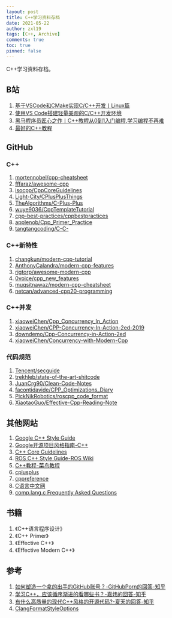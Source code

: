 ```yaml
---
layout: post
title: C++学习资料存档
date: 2021-05-22
author: zxl19
tags: [C++, Archive]
comments: true
toc: true
pinned: false
---
```


C++学习资料存档。

<!-- more -->

## B站

1. [基于VSCode和CMake实现C/C++开发丨Linux篇](https://www.bilibili.com/video/BV1fy4y1b7TC)
2. [使用VS Code搭建轻量美观的C/C++开发环境](https://www.bilibili.com/video/BV1sW411v7VZ)
3. [黑马程序员匠心之作丨C++教程从0到1入门编程,学习编程不再难](https://www.bilibili.com/video/BV1et411b73Z)
4. [最好的C++教程](https://www.bilibili.com/video/BV1VJ411M7WR)

## GitHub

### C++

1. [mortennobel/cpp-cheatsheet](https://github.com/mortennobel/cpp-cheatsheet)
2. [fffaraz/awesome-cpp](https://github.com/fffaraz/awesome-cpp)
3. [isocpp/CppCoreGuidelines](https://github.com/isocpp/CppCoreGuidelines)
4. [Light-City/CPlusPlusThings](https://github.com/Light-City/CPlusPlusThings)
5. [TheAlgorithms/C-Plus-Plus](https://github.com/TheAlgorithms/C-Plus-Plus)
6. [wuye9036/CppTemplateTutorial](https://github.com/wuye9036/CppTemplateTutorial)
7. [cpp-best-practices/cppbestpractices](https://github.com/cpp-best-practices/cppbestpractices)
8. [applenob/Cpp_Primer_Practice](https://github.com/applenob/Cpp_Primer_Practice)
9. [tangtangcoding/C-C-](https://github.com/tangtangcoding/C-C-)

### C++新特性

1. [changkun/modern-cpp-tutorial](https://github.com/changkun/modern-cpp-tutorial)
2. [AnthonyCalandra/modern-cpp-features](https://github.com/AnthonyCalandra/modern-cpp-features)
3. [rigtorp/awesome-modern-cpp](https://github.com/rigtorp/awesome-modern-cpp)
4. [0voice/cpp_new_features](https://github.com/0voice/cpp_new_features)
5. [muqsitnawaz/modern-cpp-cheatsheet](https://github.com/muqsitnawaz/modern-cpp-cheatsheet)
6. [netcan/advanced-cpp20-programming](https://github.com/netcan/advanced-cpp20-programming)

### C++并发

1. [xiaoweiChen/Cpp_Concurrency_In_Action](https://github.com/xiaoweiChen/Cpp_Concurrency_In_Action)
2. [xiaoweiChen/CPP-Concurrency-In-Action-2ed-2019](https://github.com/xiaoweiChen/CPP-Concurrency-In-Action-2ed-2019)
3. [downdemo/Cpp-Concurrency-in-Action-2ed](https://github.com/downdemo/Cpp-Concurrency-in-Action-2ed)
4. [xiaoweiChen/Concurrency-with-Modern-Cpp](https://github.com/xiaoweiChen/Concurrency-with-Modern-Cpp)

### 代码规范

1. [Tencent/secguide](https://github.com/Tencent/secguide)
2. [trekhleb/state-of-the-art-shitcode](https://github.com/trekhleb/state-of-the-art-shitcode)
3. [JuanCrg90/Clean-Code-Notes](https://github.com/JuanCrg90/Clean-Code-Notes)
4. [facontidavide/CPP_Optimizations_Diary](https://github.com/facontidavide/CPP_Optimizations_Diary)
5. [PickNikRobotics/roscpp_code_format](https://github.com/PickNikRobotics/roscpp_code_format)
6. [XiaotaoGuo/Effective-Cpp-Reading-Note](https://github.com/XiaotaoGuo/Effective-Cpp-Reading-Note)

## 其他网站

1. [Google C++ Style Guide](https://google.github.io/styleguide/cppguide.html)
2. [Google开源项目风格指南-C++](https://zh-google-styleguide.readthedocs.io/en/latest/google-cpp-styleguide/contents/)
3. [C++ Core Guidelines](https://isocpp.github.io/CppCoreGuidelines/CppCoreGuidelines.html)
4. [ROS C++ Style Guide-ROS Wiki](http://wiki.ros.org/CppStyleGuide)
5. [C++教程-菜鸟教程](https://www.runoob.com/cplusplus/cpp-tutorial.html)
6. [cplusplus](http://www.cplusplus.com)
7. [cppreference](https://en.cppreference.com/w/)
8. [C语言中文网](http://c.biancheng.net)
9. [comp.lang.c Frequently Asked Questions](https://c-faq.com)

## 书籍

1. 《C++语言程序设计》
2. 《C++ Primer》
3. 《Effective C++》
4. 《Effective Modern C++》

## 参考

1. [如何塑造一个拿的出手的GitHub账号？-GitHubPorn的回答-知乎](https://www.zhihu.com/question/47567490/answer/1866897272)
2. [学习C++，应该循序渐进的看哪些书？-嘉炜的回答-知乎](https://www.zhihu.com/question/20410487/answer/15055637)
3. [有什么高质量的现代C++风格的开源代码?-夏天的回答-知乎](https://www.zhihu.com/question/23153437/answer/1962068242)
4. [ClangFormatStyleOptions](https://clang.llvm.org/docs/ClangFormatStyleOptions.html)
